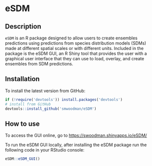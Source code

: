 # eSDM

## Description

`eSDM` is an R package designed to allow users to create ensembles predictions using predictions from species distribution models (SDMs) made at different spatial scales or with different units. Included in the package is the eSDM GUI, an R Shiny tool that provides the user with a graphical user interface that they can use to load, overlay, and create ensembles from SDM predictions.

## Installation

To install the latest version from GitHub:

```r
if (!require('devtools')) install.packages('devtools')
# install from GitHub
devtools::install_github('smwoodman/eSDM')
```

## How to use

To access the GUI online, go to https://swoodman.shinyapps.io/eSDM/

To run the eSDM GUI locally, after installing the eSDM package run the following code in your RStudio console:

```r
eSDM::eSDM_GUI()
```
